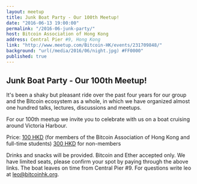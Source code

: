 ```yaml
---
layout: meetup
title: Junk Boat Party - Our 100th Meetup!
date: "2016-06-13 19:00:00"
permalink: "/2016-06-junk-party/"
host: Bitcoin Association of Hong Kong
address: Central Pier #9, Hong Kong
link: "http://www.meetup.com/Bitcoin-HK/events/231709848/"
background: "url(/media/2016/06/night.jpg) #FF0000"
published: true
---
```


## Junk Boat Party - Our 100th Meetup!

It's been a shaky but pleasant ride over the past four years for our group and the Bitcoin ecosystem as a whole, in which we have organized almost one hundred talks, lectures, discussions and meetups.

For our 100th meetup we invite you to celebrate with us on a boat cruising around Victoria Harbour.

Price: [100 HKD](https://www.coinpayments.net/index.php?cmd=_pay&reset=1&merchant=84ffa7d089e5eefdc9ff75f09f948f80&item_name=100th+Meetup+-+Junk+Boat&currency=HKD&amountf=100.00000000&quantity=1&allow_quantity=1&want_shipping=0&allow_extra=1&) (for members of the Bitcoin Association of Hong Kong and full-time students) 
[300 HKD](https://www.coinpayments.net/index.php?cmd=_pay&reset=1&merchant=84ffa7d089e5eefdc9ff75f09f948f80&item_name=100th+Meetup+-+Junk+Boat&currency=HKD&amountf=300.00000000&quantity=1&allow_quantity=1&want_shipping=0&allow_extra=1&) for non-members

Drinks and snacks will be provided. Bitcoin and Ether accepted only. We have limited seats, please confirm your spot by paying through the above links. The boat leaves on time from Central Pier #9. For questions write leo at leo@bitcoinhk.org.
